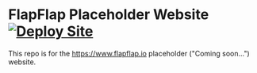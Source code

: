 # FlapFlap Placeholder Website [![Deploy Site](https://github.com/flapflapio/site/actions/workflows/deploy-s3.yml/badge.svg)](https://github.com/flapflapio/site/actions/workflows/deploy-s3.yml)

This repo is for the <https://www.flapflap.io> placeholder ("Coming soon...")
website.
